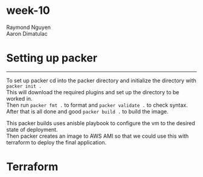 # week-10  
Raymond Nguyen  
Aaron Dimatulac



# Setting up packer
---

To set up packer cd into the packer directory and initialize the directory with `packer init .`  
This will download the required plugins and set up the directory to be worked in.  
Then run `packer fmt .` to format and `packer validate .` to check syntax.  
After that is all done and good `packer build .` to build the image.

This packer builds uses anisble playbook to configure the vm to the desired state of deployment.  
Then packer creates an image to AWS AMI so that we could use this with terraform to deploy the final application.

# Terraform

